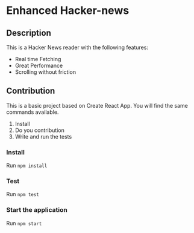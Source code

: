 # Enhanced Hacker-news

## Description
This is a Hacker News reader with the following features:
- Real time Fetching
- Great Performance
- Scrolling without friction

## Contribution
This is a basic project based on Create React App. You will find the same commands available.

1. Install
2. Do you contribution
3. Write and run the tests

### Install
Run `npm install`

### Test
Run `npm test`

### Start the application
Run `npm start`